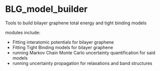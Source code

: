 # BLG_model_builder
Tools to build bilayer graphene total energy and tight binding models

modules include:
  - Fitting interatomic potentials for bilayer graphene
  - Fitting Tight Binding models for bilayer graphene
  - running Markov Chain Monte Carlo uncertainty quantification for said models
  - running uncertainty propagation for relaxations and band structures
